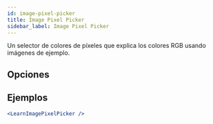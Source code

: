```yaml
---
id: image-pixel-picker
title: Image Pixel Picker
sidebar_label: Image Pixel Picker
---
```


Un selector de colores de píxeles que explica los colores RGB usando imágenes de ejemplo.

## Opciones



## Ejemplos

```jsx live
<LearnImagePixelPicker />
```


